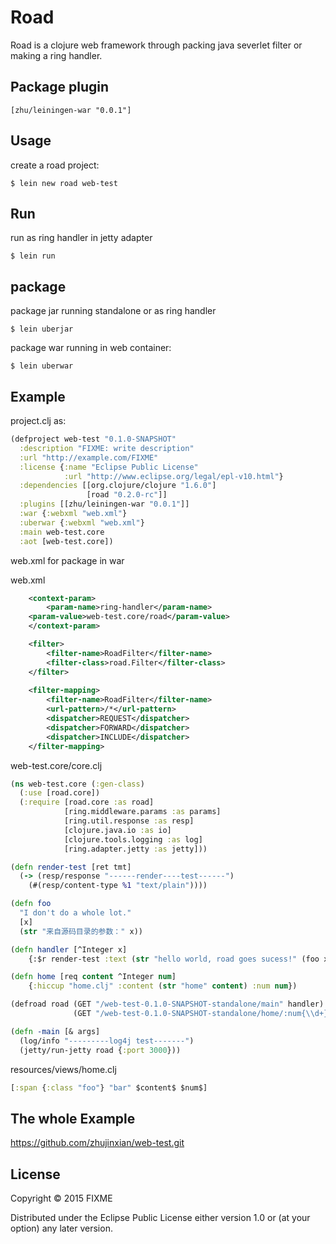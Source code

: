 # Road

Road is a clojure web framework through packing java severlet filter or making a ring handler. 

## Package plugin

    [zhu/leiningen-war "0.0.1"]

## Usage

create a road project:

    $ lein new road web-test

## Run

run as ring handler in jetty adapter
  
    $ lein run

## package

package jar running standalone or as ring handler

    $ lein uberjar

package war running in web container:

    $ lein uberwar


## Example

project.clj as:

```clojure
(defproject web-test "0.1.0-SNAPSHOT"
  :description "FIXME: write description"
  :url "http://example.com/FIXME"
  :license {:name "Eclipse Public License"
            :url "http://www.eclipse.org/legal/epl-v10.html"}
  :dependencies [[org.clojure/clojure "1.6.0"]
                 [road "0.2.0-rc"]]
  :plugins [[zhu/leiningen-war "0.0.1"]]
  :war {:webxml "web.xml"}
  :uberwar {:webxml "web.xml"}
  :main web-test.core
  :aot [web-test.core])
```

web.xml for package in war

web.xml

```xml
    <context-param>
        <param-name>ring-handler</param-name>
	<param-value>web-test.core/road</param-value>
    </context-param>

    <filter>
        <filter-name>RoadFilter</filter-name>
        <filter-class>road.Filter</filter-class>
    </filter> 
   
    <filter-mapping>
        <filter-name>RoadFilter</filter-name>
        <url-pattern>/*</url-pattern>
        <dispatcher>REQUEST</dispatcher>
        <dispatcher>FORWARD</dispatcher>
        <dispatcher>INCLUDE</dispatcher>
    </filter-mapping> 
```


web-test.core/core.clj


```clojure
(ns web-test.core (:gen-class)
  (:use [road.core])
  (:require [road.core :as road]
            [ring.middleware.params :as params]
            [ring.util.response :as resp]
            [clojure.java.io :as io]
            [clojure.tools.logging :as log]
            [ring.adapter.jetty :as jetty]))

(defn render-test [ret tmt]
  (-> (resp/response "------render----test------") 
    (#(resp/content-type %1 "text/plain"))))

(defn foo
  "I don't do a whole lot."
  [x]
  (str "来自源码目录的参数：" x))

(defn handler [^Integer x]
    {:$r render-test :text (str "hello world, road goes sucess!" (foo x))})

(defn home [req content ^Integer num]
    {:hiccup "home.clj" :content (str "home" content) :num num})

(defroad road (GET "/web-test-0.1.0-SNAPSHOT-standalone/main" handler) 
              (GET "/web-test-0.1.0-SNAPSHOT-standalone/home/:num{\\d+}" home))

(defn -main [& args]
  (log/info "---------log4j test-------")
  (jetty/run-jetty road {:port 3000}))

```

resources/views/home.clj

```clojure
[:span {:class "foo"} "bar" $content$ $num$]
```


## The whole Example

<https://github.com/zhujinxian/web-test.git>

## License

Copyright © 2015 FIXME

Distributed under the Eclipse Public License either version 1.0 or (at
your option) any later version.
